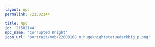 ```yaml
---
layout: npc
permalink: /21502144

title: Npc
id: '21502144'
npc_name: 'Corrupted Knight'
icon_url: 'portrait/mob/22000108_n_hugeknightstatuedarkbig_p.png'
---
```

